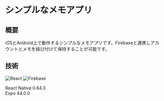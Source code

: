 # シンプルなメモアプリ

## 概要
iOSとAndroid上で動作するシンプルなメモアプリです。Firebaseと連携しアカウントとメモを結び付けて保持することが可能です。

## 技術
![React](https://img.shields.io/badge/React-20232a.svg?logo=react&style=for-the-badge)
![Firebase](https://img.shields.io/badge/Firebase-fff.svg?logo=firebase&style=for-the-badge)<br>

React Native 0.64.3<br>
Expo 44.0.0<br>

